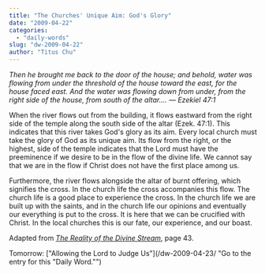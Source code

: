 ```yaml
---
title: "The Churches' Unique Aim: God's Glory"
date: "2009-04-22"
categories: 
  - "daily-words"
slug: "dw-2009-04-22"
author: "Titus Chu"
---
```


_Then he brought me back to the door of the house; and behold, water was flowing from under the threshold of the house toward the east, for the house faced east. And the water was flowing down from under, from the right side of the house, from south of the altar.... — Ezekiel 47:1_

When the river flows out from the building, it flows eastward from the right side of the temple along the south side of the altar (Ezek. 47:1). This indicates that this river takes God's glory as its aim. Every local church must take the glory of God as its unique aim. Its flow from the right, or the highest, side of the temple indicates that the Lord must have the preeminence if we desire to be in the flow of the divine life. We cannot say that we are in the flow if Christ does not have the first place among us.

Furthermore, the river flows alongside the altar of burnt offering, which signifies the cross. In the church life the cross accompanies this flow. The church life is a good place to experience the cross. In the church life we are built up with the saints, and in the church life our opinions and eventually our everything is put to the cross. It is here that we can be crucified with Christ. In the local churches this is our fate, our experience, and our boast.

Adapted from _[The Reality of the Divine Stream](/book-reality-of-the-divine-stream/ "Go to the entry for this book")_, page 43.

Tomorrow: ["Allowing the Lord to Judge Us"](/dw-2009-04-23/ "Go to the entry for this "Daily Word."")
